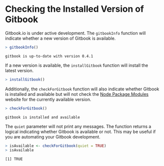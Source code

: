 


# Checking the Installed Version of Gitbook

Gitbook.io is under active development. The `gitbookInfo` function will indicate whether a new version of Gitbook is available.


```r
> gitbookInfo()
```

```
gitbook is up-to-date with version 0.4.1
```


If a new version is available, the `installGitbook` function will install the latest version.


```r
> installGitbook()
```


Additionally, the `checkForGitbook` function will also indicate whether Gitbook is installed and available but will not check the [Node Package Modules](https://www.npmjs.org/) website for the currently available version.


```r
> checkForGitbook()
```

```
gitbook is installed and available
```


The `quiet` parameter will not print any messages. The function returns a logical indicating whether Gitbook is available or not. This may be useful if you are automating your Gitbook development.


```r
> isAvailable <- checkForGitbook(quiet = TRUE)
> isAvailable
```

```
[1] TRUE
```


